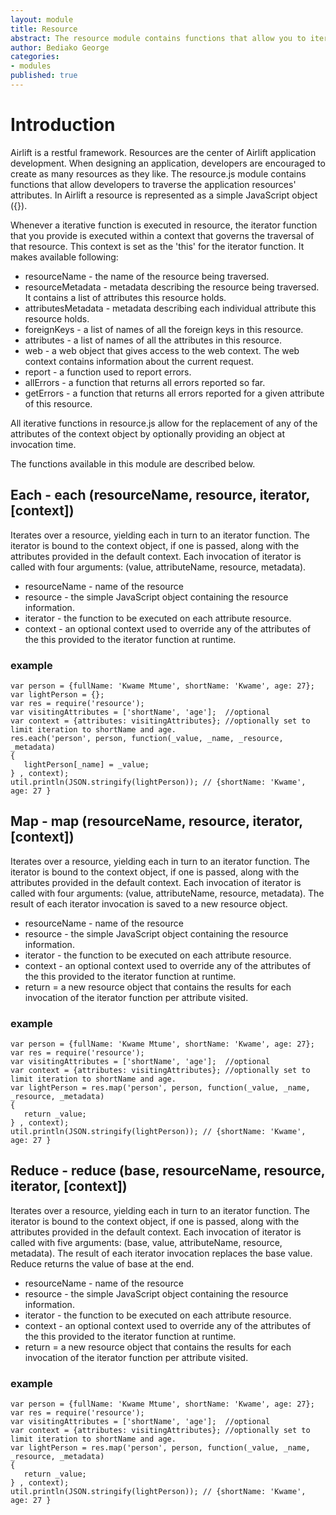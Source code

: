 ```yaml
---
layout: module
title: Resource
abstract: The resource module contains functions that allow you to iterate over the attributes of your application's resources.
author: Bediako George
categories:
- modules
published: true
---
```


# Introduction
Airlift is a restful framework.  Resources are the center of Airlift application development.  When designing an application, developers are encouraged to create as many resources as they like.  The resource.js module contains functions that allow developers to traverse the application resources' attributes.  In Airlift a resource is represented as a simple JavaScript object ({}).

Whenever a iterative function is executed in resource, the iterator function that you provide is executed within a context that governs the traversal of that resource.  This context is set as the 'this' for the iterator function.  It makes available following:

* resourceName - the name of the resource being traversed.
* resourceMetadata - metadata describing the resource being traversed.  It contains a list of attributes this resource holds.
* attributesMetadata - metadata describing each individual attribute this resource holds.
* foreignKeys - a list of names of all the foreign keys in this resource.
* attributes - a list of names of all the attributes in this resource.
* web - a web object that gives access to the web context.  The web context contains information about the current request.
* report - a function used to report errors.
* allErrors - a function that returns all errors reported so far.
* getErrors - a function that returns all errors reported for a given attribute of this resource.

All iterative functions in resource.js allow for the replacement of any of the attributes of the context object by optionally providing an object at invocation time.

The functions available in this module are described below.

## Each - each (resourceName, resource, iterator, \[context\])
Iterates over a resource, yielding each in turn to an iterator function. The iterator is bound to the context object, if one is passed, along with the attributes provided in the default context. Each invocation of iterator is called with four arguments: (value, attributeName, resource, metadata).

* resourceName - name of the resource
* resource - the simple JavaScript object containing the resource information.
* iterator - the function to be executed on each attribute resource.
* context - an optional context used to override any of the attributes of the this provided to the iterator function at runtime.

### example
    var person = {fullName: 'Kwame Mtume', shortName: 'Kwame', age: 27};
    var lightPerson = {};
    var res = require('resource');
    var visitingAttributes = ['shortName', 'age'];  //optional
    var context = {attributes: visitingAttributes}; //optionally set to limit iteration to shortName and age. 
    res.each('person', person, function(_value, _name, _resource, _metadata)
    {
       lightPerson[_name] = _value;
    } , context);
	util.println(JSON.stringify(lightPerson)); // {shortName: 'Kwame', age: 27 }

## Map - map (resourceName, resource, iterator, \[context\])
Iterates over a resource, yielding each in turn to an iterator function. The iterator is bound to the context object, if one is passed, along with the attributes provided in the default context. Each invocation of iterator is called with four arguments: (value, attributeName, resource, metadata).  The result of each iterator invocation is saved to a new resource object.

* resourceName - name of the resource
* resource - the simple JavaScript object containing the resource information.
* iterator - the function to be executed on each attribute resource.
* context - an optional context used to override any of the attributes of the this provided to the iterator function at runtime.
* return = a new resource object that contains the results for each invocation of the iterator function per attribute visited.
### example
    var person = {fullName: 'Kwame Mtume', shortName: 'Kwame', age: 27};
    var res = require('resource');
    var visitingAttributes = ['shortName', 'age'];  //optional
    var context = {attributes: visitingAttributes}; //optionally set to limit iteration to shortName and age. 
    var lightPerson = res.map('person', person, function(_value, _name, _resource, _metadata)
    {
       return _value;
    } , context);
    util.println(JSON.stringify(lightPerson)); // {shortName: 'Kwame', age: 27 }
    
## Reduce - reduce (base, resourceName, resource, iterator, \[context\])
Iterates over a resource, yielding each in turn to an iterator function. The iterator is bound to the context object, if one is passed, along with the attributes provided in the default context. Each invocation of iterator is called with five arguments: (base, value, attributeName, resource, metadata).  The result of each iterator invocation replaces the base value.  Reduce returns the value of base at the end.

* resourceName - name of the resource
* resource - the simple JavaScript object containing the resource information.
* iterator - the function to be executed on each attribute resource.
* context - an optional context used to override any of the attributes of the this provided to the iterator function at runtime.
* return = a new resource object that contains the results for each invocation of the iterator function per attribute visited.
### example
    var person = {fullName: 'Kwame Mtume', shortName: 'Kwame', age: 27};
    var res = require('resource');
    var visitingAttributes = ['shortName', 'age'];  //optional
    var context = {attributes: visitingAttributes}; //optionally set to limit iteration to shortName and age.
    var lightPerson = res.map('person', person, function(_value, _name, _resource, _metadata)
    {
       return _value;
    } , context);
    util.println(JSON.stringify(lightPerson)); // {shortName: 'Kwame', age: 27 }